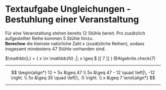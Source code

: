 <!--
version:  0.0.1

language: de

@style
input {
    text-align: center;
}

.flex-container {
    display: flex;
    flex-wrap: wrap;
    align-items: stretch;
    gap: 20px;
}

.flex-child {
    flex: 1;
    min-width: 350px;
    margin-right: 20px;
}

@media (max-width: 400px) {
    .flex-child {
        flex: 100%;
        margin-right: 0;
    }
}
@end

formula: \carry   \textcolor{red}{\scriptsize #1}
formula: \digit   \rlap{\carry{#1}}\phantom{#2}#2
formula: \permil  \text{‰}


import: https://raw.githubusercontent.com/LiaTemplates/Tikz-Jax/main/README.md

script: https://cdn.jsdelivr.net/gh/LiaTemplates/Tikz-Jax@main/dist/index.js

import: https://raw.githubusercontent.com/liaTemplates/algebrite/master/README.md

import: https://raw.githubusercontent.com/LiaTemplates/GGBScript/refs/heads/main/README.md




tags: Ungleichungen, Sachaufgabe, sehr leicht, niedrig, Berechnen

comment: Löse eine Sachaufgabe zur Bestuhlung einer Veranstaltung mithilfe von Ungleichungen.

author: Martin Lommatzsch

-->




# Textaufgabe Ungleichungen - Bestuhlung einer Veranstaltung


Für eine Veranstaltung stehen bereits 12 Stühle bereit. Pro zusätzlich aufgestellter Reihe kommen 5 Stühle hinzu.  
**Berechne** die kleinste natürliche Zahl $x$ (zusätzliche Reihen), sodass insgesamt mindestens 47 Stühle vorhanden sind.

<!-- data-solution-button="5"-->
$\mathbb{L} = \{ x \in \mathbb{N} \;|\; x \geq $ [[ 7 ]] $\}$
@Algebrite.check(7)
******************
$$
\begin{align*}
12 + 5x &\geq 47 \\
5x &\geq 47 - 12 \quad \left|\, -12 \right. \\
5x &\geq 35 \quad \left|\, :5 \right. \\
x &\geq 7
\end{align*}
$$
******************